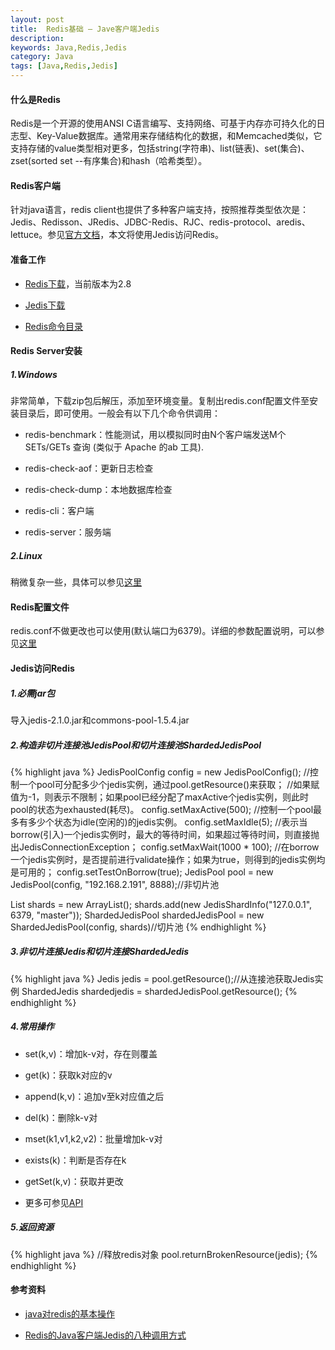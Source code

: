 ```yaml
---
layout: post
title:  Redis基础 – Jave客户端Jedis
description:
keywords: Java,Redis,Jedis
category: Java
tags: [Java,Redis,Jedis]
---
```


#### 什么是Redis

Redis是一个开源的使用ANSI C语言编写、支持网络、可基于内存亦可持久化的日志型、Key-Value数据库。通常用来存储结构化的数据，和Memcached类似，它支持存储的value类型相对更多，包括string(字符串)、list(链表)、set(集合)、zset(sorted set --有序集合)和hash（哈希类型）。

#### Redis客户端

针对java语言，redis client也提供了多种客户端支持，按照推荐类型依次是：Jedis、Redisson、JRedis、JDBC-Redis、RJC、redis-protocol、aredis、lettuce。参见[官方文档](http://redis.io/clients)，本文将使用Jedis访问Redis。

#### 准备工作

* [Redis下载](https://github.com/MSOpenTech/redis)，当前版本为2.8

* [Jedis下载](https://github.com/xetorthio/jedis)

* [Redis命令目录](http://www.redisdoc.com/en/latest/)

<!-- more -->

#### Redis Server安装

##### 1.Windows

非常简单，下载zip包后解压，添加至环境变量。复制出redis.conf配置文件至安装目录后，即可使用。一般会有以下几个命令供调用：

* redis-benchmark：性能测试，用以模拟同时由N个客户端发送M个 SETs/GETs 查询 (类似于 Apache 的ab 工具).

* redis-check-aof：更新日志检查

* redis-check-dump：本地数据库检查

* redis-cli：客户端

* redis-server：服务端　

##### 2.Linux

稍微复杂一些，具体可以参见[这里](http://www.cnblogs.com/zhuhongbao/archive/2013/06/04/3117997.html)

#### Redis配置文件

redis.conf不做更改也可以使用(默认端口为6379)。详细的参数配置说明，可以参见[这里](http://www.cnblogs.com/wenanry/archive/2012/02/26/2368398.html)

#### Jedis访问Redis

##### 1.必需jar包

导入jedis-2.1.0.jar和commons-pool-1.5.4.jar

##### 2.构造非切片连接池JedisPool和切片连接池ShardedJedisPool

{% highlight java %}
JedisPoolConfig config = new JedisPoolConfig();
//控制一个pool可分配多少个jedis实例，通过pool.getResource()来获取；
//如果赋值为-1，则表示不限制；如果pool已经分配了maxActive个jedis实例，则此时pool的状态为exhausted(耗尽)。
config.setMaxActive(500);
//控制一个pool最多有多少个状态为idle(空闲的)的jedis实例。
config.setMaxIdle(5);
//表示当borrow(引入)一个jedis实例时，最大的等待时间，如果超过等待时间，则直接抛出JedisConnectionException；
config.setMaxWait(1000 * 100);
//在borrow一个jedis实例时，是否提前进行validate操作；如果为true，则得到的jedis实例均是可用的；
config.setTestOnBorrow(true);
JedisPool pool = new JedisPool(config, "192.168.2.191", 8888);//非切片池

List<JedisShardInfo> shards = new ArrayList<JedisShardInfo>();
shards.add(new JedisShardInfo("127.0.0.1", 6379, "master"));
ShardedJedisPool shardedJedisPool = new ShardedJedisPool(config, shards)//切片池
{% endhighlight %}

##### 3.非切片连接Jedis和切片连接ShardedJedis

{% highlight java %}
Jedis jedis = pool.getResource();//从连接池获取Jedis实例
ShardedJedis shardedjedis = shardedJedisPool.getResource();
{% endhighlight %}

##### 4.常用操作

* set(k,v)：增加k-v对，存在则覆盖

* get(k)：获取k对应的v

* append(k,v)：追加v至k对应值之后

* del(k)：删除k-v对

* mset(k1,v1,k2,v2)：批量增加k-v对

* exists(k)：判断是否存在k

* getSet(k,v)：获取并更改

* 更多可参见[API](http://tool.oschina.net/uploads/apidocs/)

##### 5.返回资源

{% highlight java %}
//释放redis对象
pool.returnBrokenResource(jedis);
{% endhighlight %}

#### 参考资料

* [java对redis的基本操作](http://www.cnblogs.com/edisonfeng/p/3571870.html)

* [Redis的Java客户端Jedis的八种调用方式](http://www.blogways.net/blog/2013/06/02/jedis-demo.html)
